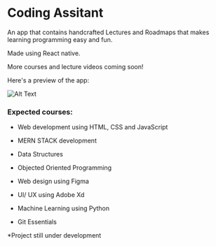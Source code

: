 # Coding Assitant

An app that contains handcrafted Lectures and Roadmaps that makes learning programming easy and fun.

Made using React native.

More courses and lecture videos coming soon!

Here's a preview of the app:

![Alt Text](https://j.gifs.com/lxqWm6.gif)



### Expected courses: 

+ Web development using HTML, CSS and JavaScript

+ MERN STACK development

+ Data Structures

+ Objected Oriented Programming
 
+ Web design using Figma

+ UI/ UX using Adobe Xd

+ Machine Learning using Python

+ Git Essentials


*Project still under development

